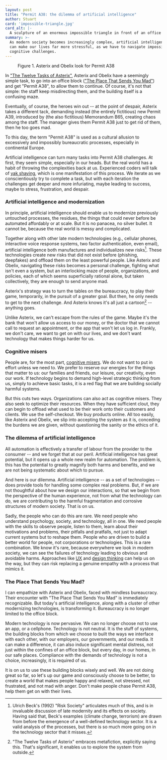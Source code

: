```yaml
---
layout: post
title: "Permit A38: the dilemma of artificial intelligence"
author: Stuart
card: 'impossible-triangle.jpg'
card_alt: |-
  A sculpture of an enormous impossible triangle in front of an office building
summary: >-
  As modern society becomes increasingly complex, artificial intelligence
  can make our lives far more stressful, as we have to navigate impossible
  cognitive challenges.
---
```


<figure>
  <enhanced:img 
    src="$lib/assets/posts/asterix-a38.jpg"
    alt="A cartoon showing Asterix and Obelix from behind, studying a crazy complex building map"
  ></enhanced:img>
  <figcaption>
    Figure 1. Asterix and Obelix look for Permit A38
  </figcaption>
</figure>

In ["The Twelve Tasks of
Asterix"](https://en.wikipedia.org/wiki/The_Twelve_Tasks_of_Asterix), Asterix
and Obelix have a seemingly simple task, to go into an office block (["The Place
That Sends You
Mad"](https://asterix.fandom.com/wiki/The_Place_That_Sends_You_Mad)) and get
"Permit A38", to allow them to continue. Of course, it's not that simple: the
staff keep misdirecting them, and the building itself is a confusing maze.

Eventually, of course, the heroes win out -- at the point of despair, Asterix
takes a different tack, demanding instead (the entirely fictitious) new Permit
A39, introduced by (the also fictitious) Memorandum B65, creating chaos among
the staff. The manager gives them Permit A38 just to get rid of them, then he
too goes mad.

To this day, the term "Permit A38" is used as a cultural allusion to excessively
and impossibly bureaucratic processes, especially in continental Europe.

Artificial intelligence can turn many tasks into Permit A38 challenges. At
first, they seem simple, especially in our heads. But the real world has a habit
of throwing the complexities back at us. Experienced coders will talk of [yak
shaving](https://en.wiktionary.org/wiki/yak_shaving), which is one manifestation
of this process. We iterate as we conscientiously try to complete a task, but
with each iteration the challenges get deeper and more infuriating, maybe
leading to success, maybe to stress, frustration, and despair.

### Artificial intelligence and modernization

In principle, artificial intelligence should enable us to modernize previously
untouched processes, the residues, the things that could never before be
automated affordably or at scale. But it is no panacea, no silver bullet. It
cannot be, because the real world is messy and complicated.

Together along with other late modern technologies (e.g., cellular phones,
interactive voice response systems, two factor authentication, even email),
artificial intelligence both manufactures and individualizes new risks[^Beck].
These technologies create new risks that did not exist before (phishing,
deepfakes) and offload them on the least powerful people. Like Asterix and
Obelix, navigating these risks becomes a personal challenge, fighting what isn't
even a system, but an interlocking maze of people, organizations, and policies,
each of which seems superficially rational alone, but taken collectively, they
are enough to send anyone mad.

Asterix's strategy was to turn the tables on the bureaucracy, to play their
game, temporarily, in the pursuit of a greater goal. But then, he only needs to
get to the next challenge. And Asterix knows it's all just a
cartoon[^Metafiction] -- anything goes.

Unlike Asterix, we can't escape from the rules of the game. Maybe it's the bank
that won't allow us access to our money, or the doctor that we cannot call to
request an appointment, or the app that won't let us log in. Frankly, we don't
care, we want to get on with our lives, and we don't want technology that makes
things harder for us.

### Cognitive misers

People are, for the most part, [cognitive
misers](https://dictionary.apa.org/cognitive-miser). We do not want to put in
effort unless we need to. We prefer to reserve our energies for the things that
matter to us: our families and friends, our leisure, our creativity, even our
work. If technology begins to demand high-level strategic thinking from us,
simply to achieve basic tasks, it is a red flag that we are building socially
harmful systems.

But this cuts two ways. Organizations can also act as cognitive misers. They
also seek to optimize their resources. When they have sufficient clout, they can
begin to offload what used to be their work onto their customers and clients. We
use the self-checkout. We buy products online. All too easily, like Asterix and
Obelix, we slip into accepting the system as it is, conceding the burdens we are
given, without questioning the sanity or the ethics of it.

### The dilemma of artificial intelligence

All automation is effectively a transfer of labour from the provider to the
consumer -- and we forget that at our peril. Artificial intelligence has great
potential, but it opens up a whole new realm for automation. The problem is,
this has the potential to greatly magnify both harms and benefits, and we are
not being systematic about which to pursue.

And here is our dilemma. Artificial intelligence -- as a set of technologies --
does provide tools for handling some complex real problems. But, if we are not
thoughtful about how we design our interactions, so that we begin from the
perspective of the human experience, not from what the technology can do, we are
contributing to the harmful fragmentation and corrosive structures of modern
society. That is on us.

Sadly, the people who can do this are rare. We need people who understand
psychology, society, and technology, all in one. We need people with the skills
to observe people, listen to them, learn about their motivations and problems,
their pitfalls and pratfalls, not just to adapt current systems but to reshape
them. People who are driven to build a better world for people, not corporations
or technologies. This is a rare combination. We know it's rare, because
everywhere we look in modern society, we can see the failures of technology
leading to obvious and avoidable harms. Approaches like
[UX](https://en.wikipedia.org/wiki/User_experience) and [design
thinking](https://www.interaction-design.org/literature/topics/design-thinking)
can help us on the way, but they can risk replacing a genuine empathy with a
process that mimics it.

### The Place That Sends You Mad?

I can empathize with Asterix and Obelix, faced with mindless bureaucracy. Their
encounter with "The Place That Sends You Mad" is immediately recognizable. But
today's artificial intelligence, along with a cluster of other modernizing
technologies, is transforming it. Bureaucracy is no longer limited to the office
block.

Modern technology is now pervasive. We can no longer choose not to use an app,
or a cellphone. Technology is not neutral. It is the stuff of systems, the
building blocks from which we choose to built the ways we interface with each
other, with our employers, our governments, and our media. It can make a
difference, it can also induce significant mental distress, not just within the
confines of an office block, but every day, in our homes, in our safe places.
Compliance with the demands of technology is not a choice, increasingly, it is
required of us.

It is on us to use these building blocks wisely and well. We are not doing great
so far, so let's up our game and consciously choose to be better, to create a
world that makes people happy and relaxed, not stressed, not frustrated, and not
mad with anger. Don't make people chase Permit A38, help them get on with their
lives.

[^Beck]: Ulrich Beck's (1992) "Risk Society" articulates much of this, and is in
    invaluable discussion of late modernity and its effects on society. Having
    said that, Beck's examples (climate change, terrorism) are drawn from before
    the emergence of a well-defined technology sector. It is a valid analysis of
    the processes, but there is so much more going on in the technology sector
    that it misses.

[^Metafiction]: "The Twelve Tasks of Asterix" embraces metafiction, explicitly
    saying this. That's significant, it enables us to explore the system from
    outside.

